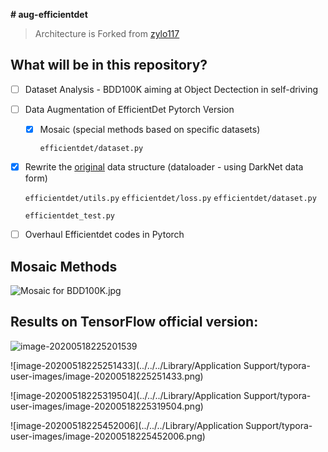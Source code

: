 **# aug-efficientdet**

> Architecture is Forked from [zylo117](https://github.com/zylo117/Yet-Another-EfficientDet-Pytorch) 

## What will be in this repository?

- [ ] Dataset Analysis - BDD100K aiming at Object Dectection in self-driving 

- [ ] Data Augmentation of EfficientDet Pytorch Version

    - [x] Mosaic (special methods based on specific datasets)

        `efficientdet/dataset.py`

- [x] Rewrite the [original](https://github.com/zylo117/Yet-Another-EfficientDet-Pytorch) data structure (dataloader - using DarkNet data form)

    `efficientdet/utils.py` `efficientdet/loss.py` `efficientdet/dataset.py`

    `efficientdet_test.py`

- [ ] Overhaul Efficientdet codes in Pytorch 

## Mosaic Methods

![Mosaic for BDD100K.jpg](https://site-pictures.oss-eu-west-1.aliyuncs.com/y2wpc.jpg)

## Results on TensorFlow official version:

![image-20200518225201539](https://site-pictures.oss-eu-west-1.aliyuncs.com/0t897.png)

![image-20200518225251433](../../../Library/Application Support/typora-user-images/image-20200518225251433.png)

![image-20200518225319504](../../../Library/Application Support/typora-user-images/image-20200518225319504.png)

![image-20200518225452006](../../../Library/Application Support/typora-user-images/image-20200518225452006.png)

